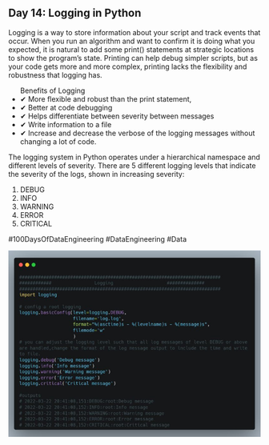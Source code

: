## Day 14: Logging in Python
Logging is a way to store information about your script and track events that occur. When you run an algorithm and want to confirm it is doing what you expected, it is natural to add some print() statements at strategic locations to show the program’s state. Printing can help debug simpler scripts, but as your code gets more and more complex, printing lacks the flexibility and robustness that logging has.

<ul>Benefits of Logging
<li>✔ More flexible and robust than the print statement,</li>
<li>✔ Better at code debugging</li>
<li>✔ Helps differentiate between severity between messages</li>
<li>✔ Write information to a file</li>
<li>✔ Increase and decrease the verbose of the logging messages without changing a lot of code.</li>
</ul>

The logging system in Python operates under a hierarchical namespace and different levels of severity. There are 5 different logging levels that indicate the severity of the logs, shown in increasing severity:
<ol>
<li>DEBUG</li>
<li>INFO</li>
<li>WARNING</li>
<li>ERROR</li>
<li>CRITICAL</li>
</ol>

#100DaysOfDataEngineering #DataEngineering #Data

![Logging implentations](1698937643080.jpg)
